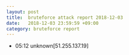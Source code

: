 ```yaml
---
layout: post
title:  bruteforce attack report 2018-12-03
date:   2018-12-03 23:59:59 +09:00
category: bruteforce report
---
```


* 05:12 unknown[51.255.137.19]
